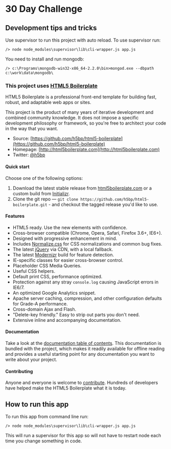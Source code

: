 # 30 Day Challenge

## Development tips and tricks

Use supervisor to run this project with auto reload. To use supervisor run:

	/> node node_modules\supervisor\lib\cli-wrapper.js app.js

You need to install and run mongodb:

	/> c:\Programs\mongodb-win32-x86_64-2.2.0\bin>mongod.exe --dbpath c:\work\data\mongodb\

### This project uses [HTML5 Boilerplate](http://html5boilerplate.com)

HTML5 Boilerplate is a professional front-end template for building fast,
robust, and adaptable web apps or sites.

This project is the product of many years of iterative development and combined
community knowledge. It does not impose a specific development philosophy or
framework, so you're free to architect your code in the way that you want.

* Source: [https://github.com/h5bp/html5-boilerplate](https://github.com/h5bp/html5-boilerplate)
* Homepage: [http://html5boilerplate.com](http://html5boilerplate.com)
* Twitter: [@h5bp](http://twitter.com/h5bp)

#### Quick start

Choose one of the following options:

1. Download the latest stable release from
   [html5boilerplate.com](http://html5boilerplate.com/) or a custom build from
   [Initializr](http://www.initializr.com).
2. Clone the git repo — `git clone
   https://github.com/h5bp/html5-boilerplate.git` - and checkout the tagged
   release you'd like to use.

#### Features

* HTML5 ready. Use the new elements with confidence.
* Cross-browser compatible (Chrome, Opera, Safari, Firefox 3.6+, IE6+).
* Designed with progressive enhancement in mind.
* Includes [Normalize.css](http://necolas.github.com/normalize.css/) for CSS
  normalizations and common bug fixes.
* The latest [jQuery](http://jquery.com/) via CDN, with a local fallback.
* The latest [Modernizr](http://modernizr.com/) build for feature detection.
* IE-specific classes for easier cross-browser control.
* Placeholder CSS Media Queries.
* Useful CSS helpers.
* Default print CSS, performance optimized.
* Protection against any stray `console.log` causing JavaScript errors in
  IE6/7.
* An optimized Google Analytics snippet.
* Apache server caching, compression, and other configuration defaults for
  Grade-A performance.
* Cross-domain Ajax and Flash.
* "Delete-key friendly." Easy to strip out parts you don't need.
* Extensive inline and accompanying documentation.

#### Documentation

Take a look at the [documentation table of
contents](/h5bp/html5-boilerplate/blob/master/doc/README.md). This
documentation is bundled with the project, which makes it readily available for
offline reading and provides a useful starting point for any documentation
you want to write about your project.

#### Contributing

Anyone and everyone is welcome to
[contribute](/h5bp/html5-boilerplate/blob/master/doc/contribute.md). Hundreds
of developers have helped make the HTML5 Boilerplate what it is today.

## How to run this app

To run this app from command line run:

	/> node node_modules\supervisor\lib\cli-wrapper.js app.js

This will run a supervisor for this app so will not have to restart node each time you change something in code.
